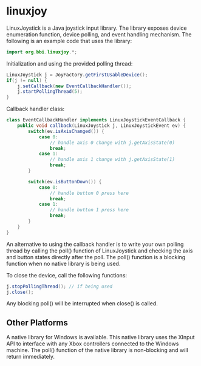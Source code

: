 # linuxjoy
LinuxJoystick is a Java joystick input library. The library exposes device enumeration function, device polling, and event handling mechanism. The following is an example code that uses the library:

```java
import org.bbi.linuxjoy.*;
```

Initialization and using the provided polling thread:
```java
LinuxJoystick j = JoyFactory.getFirstUsableDevice();
if(j != null) {
	j.setCallback(new EventCallbackHandler());
	j.startPollingThread(5);
}
```

Callback handler class:
```java
class EventCallbackHandler implements LinuxJoystickEventCallback {
	public void callback(LinuxJoystick j, LinuxJoystickEvent ev) {
		switch(ev.isAxisChanged()) {
			case 0:
				// handle axis 0 change with j.getAxisState(0)
				break;
			case 1:
				// handle axis 1 change with j.getAxisState(1)
				break;
		}

		switch(ev.isButtonDown()) {
			case 0:
				// handle button 0 press here
				break;
			case 1:
				// handle button 1 press here
				break;
		}
	}
}
```

An alternative to using the callback handler is to write your own polling thread by calling the poll() function of LinuxJoystick and checking the axis and button states directly after the poll. The poll() function is a blocking function when no native library is being used.

To close the device, call the following functions:
```java
j.stopPollingThread(); // if being used
j.close();
```

Any blocking poll() will be interrupted when close() is called.

## Other Platforms

A native library for Windows is available. This native library uses the XInput API to interface with any Xbox controllers connected to the Windows machine. The poll() function of the native library is non-blocking and will return immediately.
